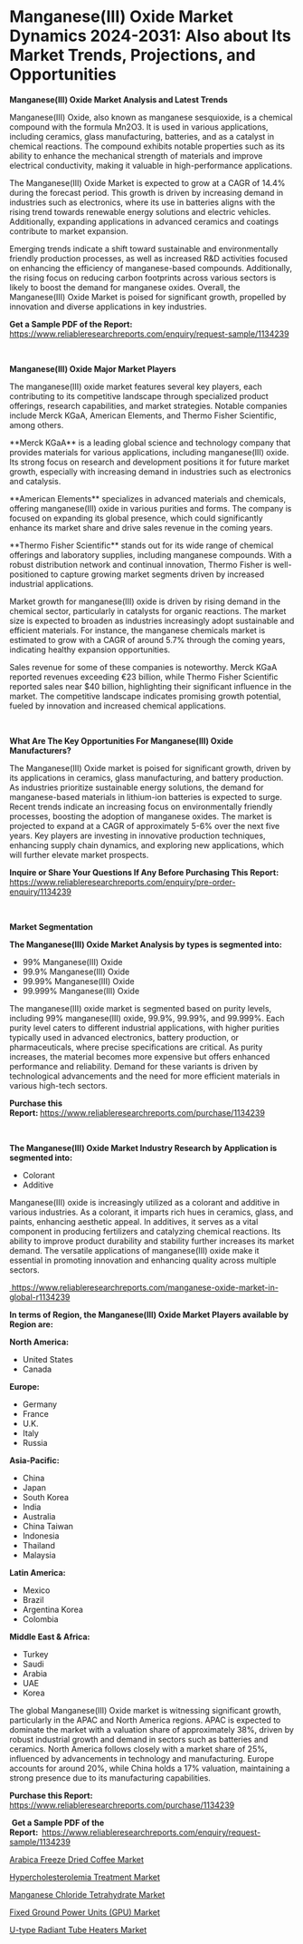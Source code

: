 <p><h1>Manganese(III) Oxide Market Dynamics 2024-2031: Also about Its Market Trends, Projections, and Opportunities</h1></p><p><strong>Manganese(III) Oxide Market Analysis and Latest Trends</strong></p>
<p><p>Manganese(III) Oxide, also known as manganese sesquioxide, is a chemical compound with the formula Mn2O3. It is used in various applications, including ceramics, glass manufacturing, batteries, and as a catalyst in chemical reactions. The compound exhibits notable properties such as its ability to enhance the mechanical strength of materials and improve electrical conductivity, making it valuable in high-performance applications.</p><p>The Manganese(III) Oxide Market is expected to grow at a CAGR of 14.4% during the forecast period. This growth is driven by increasing demand in industries such as electronics, where its use in batteries aligns with the rising trend towards renewable energy solutions and electric vehicles. Additionally, expanding applications in advanced ceramics and coatings contribute to market expansion.</p><p>Emerging trends indicate a shift toward sustainable and environmentally friendly production processes, as well as increased R&D activities focused on enhancing the efficiency of manganese-based compounds. Additionally, the rising focus on reducing carbon footprints across various sectors is likely to boost the demand for manganese oxides. Overall, the Manganese(III) Oxide Market is poised for significant growth, propelled by innovation and diverse applications in key industries.</p></p>
<p><strong>Get a Sample PDF of the Report:&nbsp;</strong> <a href="https://www.reliableresearchreports.com/enquiry/request-sample/1134239?utm_campaign=121&utm_medium=2&utm_source=Github&utm_content=ia&utm_term=08102024&utm_id=manganeseiii-oxide">https://www.reliableresearchreports.com/enquiry/request-sample/1134239</a></p>
<p>&nbsp;</p>
<p><strong>Manganese(III) Oxide Major Market Players</strong></p>
<p><p>The manganese(III) oxide market features several key players, each contributing to its competitive landscape through specialized product offerings, research capabilities, and market strategies. Notable companies include Merck KGaA, American Elements, and Thermo Fisher Scientific, among others.</p><p>**Merck KGaA** is a leading global science and technology company that provides materials for various applications, including manganese(III) oxide. Its strong focus on research and development positions it for future market growth, especially with increasing demand in industries such as electronics and catalysis.</p><p>**American Elements** specializes in advanced materials and chemicals, offering manganese(III) oxide in various purities and forms. The company is focused on expanding its global presence, which could significantly enhance its market share and drive sales revenue in the coming years.</p><p>**Thermo Fisher Scientific** stands out for its wide range of chemical offerings and laboratory supplies, including manganese compounds. With a robust distribution network and continual innovation, Thermo Fisher is well-positioned to capture growing market segments driven by increased industrial applications.</p><p>Market growth for manganese(III) oxide is driven by rising demand in the chemical sector, particularly in catalysts for organic reactions. The market size is expected to broaden as industries increasingly adopt sustainable and efficient materials. For instance, the manganese chemicals market is estimated to grow with a CAGR of around 5.7% through the coming years, indicating healthy expansion opportunities.</p><p>Sales revenue for some of these companies is noteworthy. Merck KGaA reported revenues exceeding €23 billion, while Thermo Fisher Scientific reported sales near $40 billion, highlighting their significant influence in the market. The competitive landscape indicates promising growth potential, fueled by innovation and increased chemical applications.</p></p>
<p>&nbsp;</p>
<p><strong>What Are The Key Opportunities For Manganese(III) Oxide Manufacturers?</strong></p>
<p><p>The Manganese(III) Oxide market is poised for significant growth, driven by its applications in ceramics, glass manufacturing, and battery production. As industries prioritize sustainable energy solutions, the demand for manganese-based materials in lithium-ion batteries is expected to surge. Recent trends indicate an increasing focus on environmentally friendly processes, boosting the adoption of manganese oxides. The market is projected to expand at a CAGR of approximately 5-6% over the next five years. Key players are investing in innovative production techniques, enhancing supply chain dynamics, and exploring new applications, which will further elevate market prospects.</p></p>
<p><strong>Inquire or Share Your Questions If Any Before Purchasing This Report:</strong> <a href="https://www.reliableresearchreports.com/enquiry/pre-order-enquiry/1134239?utm_campaign=121&utm_medium=2&utm_source=Github&utm_content=ia&utm_term=08102024&utm_id=manganeseiii-oxide">https://www.reliableresearchreports.com/enquiry/pre-order-enquiry/1134239</a></p>
<p>&nbsp;</p>
<p><strong>Market Segmentation</strong></p>
<p><strong>The Manganese(III) Oxide Market Analysis by types is segmented into:</strong></p>
<p><ul><li>99% Manganese(III) Oxide</li><li>99.9% Manganese(III) Oxide</li><li>99.99% Manganese(III) Oxide</li><li>99.999% Manganese(III) Oxide</li></ul></p>
<p><p>The manganese(III) oxide market is segmented based on purity levels, including 99% manganese(III) oxide, 99.9%, 99.99%, and 99.999%. Each purity level caters to different industrial applications, with higher purities typically used in advanced electronics, battery production, or pharmaceuticals, where precise specifications are critical. As purity increases, the material becomes more expensive but offers enhanced performance and reliability. Demand for these variants is driven by technological advancements and the need for more efficient materials in various high-tech sectors.</p></p>
<p><strong>Purchase this Report:&nbsp;</strong><a href="https://www.reliableresearchreports.com/purchase/1134239?utm_campaign=121&utm_medium=2&utm_source=Github&utm_content=ia&utm_term=08102024&utm_id=manganeseiii-oxide">https://www.reliableresearchreports.com/purchase/1134239</a></p>
<p>&nbsp;</p>
<p><strong>The Manganese(III) Oxide Market Industry Research by Application is segmented into:</strong></p>
<p><ul><li>Colorant</li><li>Additive</li></ul></p>
<p><p>Manganese(III) oxide is increasingly utilized as a colorant and additive in various industries. As a colorant, it imparts rich hues in ceramics, glass, and paints, enhancing aesthetic appeal. In additives, it serves as a vital component in producing fertilizers and catalyzing chemical reactions. Its ability to improve product durability and stability further increases its market demand. The versatile applications of manganese(III) oxide make it essential in promoting innovation and enhancing quality across multiple sectors.</p></p>
<p><a href="https://www.reliableresearchreports.com/manganese-oxide-market-in-global-r1134239?utm_campaign=121&utm_medium=2&utm_source=Github&utm_content=ia&utm_term=08102024&utm_id=manganeseiii-oxide">&nbsp;https://www.reliableresearchreports.com/manganese-oxide-market-in-global-r1134239</a></p>
<p><strong>In terms of Region, the Manganese(III) Oxide Market Players available by Region are:</strong></p>
<p>
    <p> <strong> North America: </strong>
        <ul>
            <li>United States</li>
            <li>Canada</li>
        </ul>
        </p> 
    <p> <strong> Europe: </strong>
        <ul>
            <li>Germany</li>
            <li>France</li>
            <li>U.K.</li>
            <li>Italy</li>
            <li>Russia</li>
        </ul>
        </p> 
    <p> <strong> Asia-Pacific: </strong>
        <ul>
            <li>China</li>
            <li>Japan</li>
            <li>South Korea</li>
            <li>India</li>
            <li>Australia</li>
            <li>China Taiwan</li>
            <li>Indonesia</li>
            <li>Thailand</li>
            <li>Malaysia</li>
        </ul>
        </p> 
    <p> <strong> Latin America: </strong>
        <ul>
            <li>Mexico</li>
            <li>Brazil</li>
            <li>Argentina Korea</li>
            <li>Colombia</li>
        </ul>
        </p> 
    <p> <strong> Middle East & Africa: </strong>
        <ul>
            <li>Turkey</li>
            <li>Saudi</li>
            <li>Arabia</li>
            <li>UAE</li>
            <li>Korea</li>
        </ul>
    </p>
    </p>
<p><p>The global Manganese(III) Oxide market is witnessing significant growth, particularly in the APAC and North America regions. APAC is expected to dominate the market with a valuation share of approximately 38%, driven by robust industrial growth and demand in sectors such as batteries and ceramics. North America follows closely with a market share of 25%, influenced by advancements in technology and manufacturing. Europe accounts for around 20%, while China holds a 17% valuation, maintaining a strong presence due to its manufacturing capabilities.</p></p>
<p><strong>Purchase this Report: </strong><a href="https://www.reliableresearchreports.com/purchase/1134239?utm_campaign=121&utm_medium=2&utm_source=Github&utm_content=ia&utm_term=08102024&utm_id=manganeseiii-oxide">https://www.reliableresearchreports.com/purchase/1134239</a></p>
<p>&nbsp;<strong>Get a Sample PDF of the Report:&nbsp;&nbsp;</strong><a href="https://www.reliableresearchreports.com/enquiry/request-sample/1134239?utm_campaign=121&utm_medium=2&utm_source=Github&utm_content=ia&utm_term=08102024&utm_id=manganeseiii-oxide">https://www.reliableresearchreports.com/enquiry/request-sample/1134239</a></p>
<p><strong></strong></p>
<p><p><a href="https://github.com/mauripalmi/Market-Research-Report-List-5/blob/main/arabica-freeze-dried-coffee-market.md?utm_campaign=121&utm_medium=2&utm_source=Github&utm_content=ia&utm_term=08102024&utm_id=manganeseiii-oxide">Arabica Freeze Dried Coffee Market</a></p><p><a href="https://www.linkedin.com/pulse/in-depth-hypercholesterolemia-treatment-market-review-size-m6yie?utm_campaign=121&utm_medium=2&utm_source=Github&utm_content=ia&utm_term=08102024&utm_id=manganeseiii-oxide">Hypercholesterolemia Treatment Market</a></p><p><a href="https://github.com/RunaHaque64/Market-Research-Report-List-1/blob/main/manganese-chloride-tetrahydrate-market.md?utm_campaign=121&utm_medium=2&utm_source=Github&utm_content=ia&utm_term=08102024&utm_id=manganeseiii-oxide">Manganese Chloride Tetrahydrate Market</a></p><p><a href="https://issuu.com/reportprime-2/docs/fixed-ground-power-units-gpu-market_f40d375934ce9a?utm_campaign=121&utm_medium=2&utm_source=Github&utm_content=ia&utm_term=08102024&utm_id=manganeseiii-oxide">Fixed Ground Power Units (GPU) Market</a></p><p><a href="https://issuu.com/reportprime-2/docs/u-type-radiant-tube-heaters-market-_7f0fd06a92393c?utm_campaign=121&utm_medium=2&utm_source=Github&utm_content=ia&utm_term=08102024&utm_id=manganeseiii-oxide">U-type Radiant Tube Heaters Market</a></p></p>